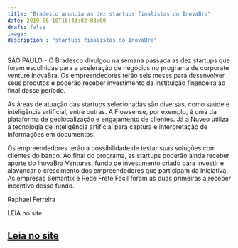 ```yaml
---
title: "Bradesco anuncia as dez startups finalistas do InovaBra"
date: 2019-06-10T16:43:02-03:00
draft: false
image:
description : "startups finalistas do InovaBra"
---
```


SÃO PAULO - O Bradesco divulgou na semana passada as dez startups que foram escolhidas para a aceleração de negócios no programa de corporate venture InovaBra. Os empreendedores terão seis meses para desenvolver seus produtos e poderão receber investimento da instituição financeira ao final desse período.

As áreas de atuação das startups selecionadas são diversas, como saúde e inteligência artificial, entre outras. A Flowsense, por exemplo, é uma da plataforma de geolocalização e engajamento de clientes. Já a Nuveo utiliza a tecnologia de inteligência artificial para captura e interpretação de informações em documentos.

Os empreendedores terão a possibilidade de testar suas soluções com clientes do banco. Ao final do programa, as startups poderão ainda receber aporte do InovaBra Ventures, fundo de investimento criado para investir e alavancar o crescimento dos empreendedores que participam da iniciativa. As empresas Semantix e Rede Frete Fácil foram as duas primeiras a receber incentivo desse fundo.

Raphael Ferreira

LEIA no site


<a href="https://www.dci.com.br/financas/bradesco-anuncia-as-dez-startups-finalistas-do-inovabra-1.489048" target="_blank">Leia no site</a>
---

